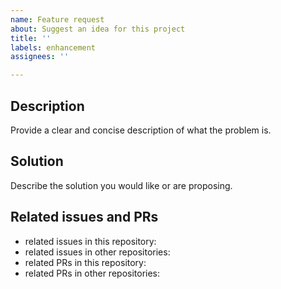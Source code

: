```yaml
---
name: Feature request
about: Suggest an idea for this project
title: ''
labels: enhancement
assignees: ''

---
```


## Description
Provide a clear and concise description of what the problem is.


## Solution
Describe the solution you would like or are proposing.


## Related issues and PRs
- related issues in this repository:
- related issues in other repositories:
- related PRs in this repository:
- related PRs in other repositories:
